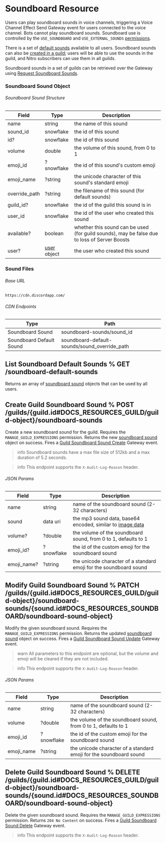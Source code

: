# Soundboard Resource

Users can play soundboard sounds in voice channels, triggering a Voice Channel Effect Send Gateway event for users connected to the voice channel. Bots cannot play soundboard sounds. Soundboard use is controlled by the `USE_SOUNDBOARD` and `USE_EXTERNAL_SOUNDS` [permissions](#DOCS_TOPICS_PERMISSIONS).

There is a set of [default sounds](#DOCS_RESOURCES_SOUNDBOARD/list-soundboard-default-sounds) available to all users. Soundboard sounds can also be [created in a guild](#DOCS_RESOURCES_SOUNDBOARD/create-guild-soundboard-sound); users will be able to use the sounds in the guild, and Nitro subscribers can use them in all guilds.

Soundboard sounds in a set of guilds can be retrieved over the Gateway using [Request Soundboard Sounds](#DOCS_TOPICS_GATEWAY_EVENTS/request-soundboard-sounds).

### Soundboard Sound Object

###### Soundboard Sound Structure

| Field         | Type                                            | Description                                                                                  |
| ------------- | ----------------------------------------------- | -------------------------------------------------------------------------------------------- |
| name          | string                                          | the name of this sound                                                                       |
| sound_id      | snowflake                                       | the id of this sound                                                                         |
| id?           | snowflake                                       | the id of this sound                                                                         |
| volume        | double                                          | the volume of this sound, from 0 to 1                                                        |
| emoji_id      | ?snowflake                                      | the id of this sound's custom emoji                                                          |
| emoji_name    | ?string                                         | the unicode character of this sound's standard emoji                                         |
| override_path | ?string                                         | the filename of this sound (for default sounds)                                              |
| guild_id?     | snowflake                                       | the id of the guild this sound is in                                                         |
| user_id       | snowflake                                       | the id of the user who created this sound                                                    |
| available?    | boolean                                         | whether this sound can be used (for guild sounds), may be false due to loss of Server Boosts |
| user?         | [user](#DOCS_RESOURCES_USER/user-object) object | the user who created this sound                                                              |

### Sound Files

###### Base URL

```
https://cdn.discordapp.com/
```

###### CDN Endpoints

| Type                     | Path                                          |
| ------------------------ | --------------------------------------------- |
| Soundboard Sound         | soundboard-sounds/sound_id                    |
| Soundboard Default Sound | soundboard-default-sounds/sound_override_path |

## List Soundboard Default Sounds % GET /soundboard-default-sounds

Returns an array of [soundboard sound](#DOCS_RESOURCES_SOUNDBOARD/soundboard-sound-object) objects that can be used by all users.

## Create Guild Soundboard Sound % POST /guilds/{guild.id#DOCS_RESOURCES_GUILD/guild-object}/soundboard-sounds

Create a new soundboard sound for the guild. Requires the `MANAGE_GUILD_EXPRESSIONS` permission. Returns the new [soundboard sound](#DOCS_RESOURCES_SOUNDBOARD/soundboard-sound-object) object on success. Fires a [Guild Soundboard Sound Create](#DOCS_TOPICS_GATEWAY_EVENTS/guild-soundboard-sound-create) Gateway event.

> info
> Soundboard sounds have a max file size of 512kb and a max duration of 5.2 seconds.

> info
> This endpoint supports the `X-Audit-Log-Reason` header.

###### JSON Params

| Field       | Type       | Description                                                                             |
| ----------- | ---------- | --------------------------------------------------------------------------------------- |
| name        | string     | name of the soundboard sound (2-32 characters)                                          |
| sound       | data uri   | the mp3 sound data, base64 encoded, similar to [image data](#DOCS_REFERENCE/image-data) |
| volume?     | ?double    | the volume of the soundboard sound, from 0 to 1, defaults to 1                          |
| emoji_id?   | ?snowflake | the id of the custom emoji for the soundboard sound                                     |
| emoji_name? | ?string    | the unicode character of a standard emoji for the soundboard sound                      |

## Modify Guild Soundboard Sound % PATCH /guilds/{guild.id#DOCS_RESOURCES_GUILD/guild-object}/soundboard-sounds/{sound.id#DOCS_RESOURCES_SOUNDBOARD/soundboard-sound-object}

Modify the given soundboard sound. Requires the `MANAGE_GUILD_EXPRESSIONS` permission. Returns the updated [soundboard sound](#DOCS_RESOURCES_SOUNDBOARD/soundboard-sound-object) object on success. Fires a [Guild Soundboard Sound Update](#DOCS_TOPICS_GATEWAY_EVENTS/guild-soundboard-sound-update) Gateway event.

> warn
> All parameters to this endpoint are optional, but the volume and emoji will be cleared if they are not included.

> info
> This endpoint supports the `X-Audit-Log-Reason` header.

###### JSON Params

| Field      | Type       | Description                                                        |
| ---------- | ---------- | ------------------------------------------------------------------ |
| name       | string     | name of the soundboard sound (2-32 characters)                     |
| volume     | ?double    | the volume of the soundboard sound, from 0 to 1, defaults to 1     |
| emoji_id   | ?snowflake | the id of the custom emoji for the soundboard sound                |
| emoji_name | ?string    | the unicode character of a standard emoji for the soundboard sound |

## Delete Guild Soundboard Sound % DELETE /guilds/{guild.id#DOCS_RESOURCES_GUILD/guild-object}/soundboard-sounds/{sound.id#DOCS_RESOURCES_SOUNDBOARD/soundboard-sound-object}

Delete the given soundboard sound. Requires the `MANAGE_GUILD_EXPRESSIONS` permission. Returns `204 No Content` on success. Fires a [Guild Soundboard Sound Delete](#DOCS_TOPICS_GATEWAY_EVENTS/guild-soundboard-sound-delete) Gateway event.

> info
> This endpoint supports the `X-Audit-Log-Reason` header.
